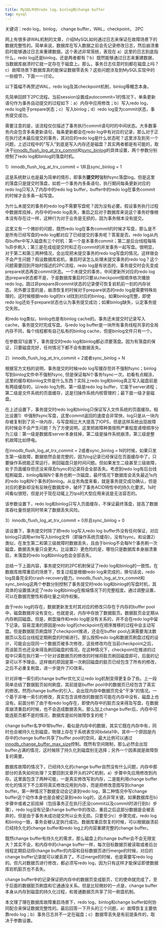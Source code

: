 ```yaml
---
title: MySQL中的redo log，binlog和change buffer
tag: mysql
---
```


关键词：redo log，binlog， change buffer，WAL，checkpoint， 2PC

网上有很多讲WAL机制的文章，介绍MySQL如何通过日志来保证在故障场景下的数据完整性的。简单来说，数据库在写入数据之前会先记录修改日志，然后崩溃重启时能够通过日志来重建数据。这个表述非常笼统，表现在 a）这里的日志到底指什么，redo log还是binlog，还是两者都有？b）既然能够通过日志来重建数据，当数据库崩溃时它就一定存在于磁盘上。那么，事务日志任意时刻都在磁盘上吗？c）故障场景下数据库真的能保证数据零丢失？这些问题涉及到MySQL实现中的一些细节，下面一一讨论。

以下篇幅不再赘述WAL，redo log及其checkpoint机制，binlog等概念本身。

先简单回顾下2PC流程。当前session设置成autocommit=1的情况下，单条更新语句作为事务自动提交的过程如下：a）内存中应用修改；b）写入redo log，redo log处于prepare状态；c）写入binlog；d）redo log变为commit状态，事务提交成功。

需要注意的是，该流程仅仅描述了事务执行commit语句时的中间状态。大多数事务内会包含多条更新语句，每条更新都会在redo log中有对应的记录，那么对于正在执行还未最后提交的事务，其对应的redo log是什么状态呢？这里涉及到另一个问题，上述过程中的"写入"到底是写入内存还是磁盘？其实两者都是有可能的，取决于[innodb_flush_log_at_trx_commit](https://dev.mysql.com/doc/refman/5.7/en/innodb-parameters.html#sysvar_innodb_flush_log_at_trx_commit)和[sync_binlog](https://dev.mysql.com/doc/refman/5.7/en/replication-options-binary-log.html#sysvar_sync_binlog)的具体设置，两个参数分别控制了redo log和binlog的落盘时机。

1）innodb_flush_log_at_trx_commit = 1并且sync_binlog = 1

这是系统默认也是最为简单的情形，即事务**提交时**强制fsync落盘log。但是这里的落盘只是提交时落盘，如若一个事务内多条语句，执行期间每条更新对应的redo log只写入了内存中的redo log buffer，buffer中的redo log在事务commit的时候才会多条一起写盘。

为什么未提交的事务的redo log不需要写盘呢？因为没有必要。假设事务执行过程中数据库挂掉，内存中的redo log丢失，重启之后对于数据库来说这个事务好像根本没有存在过一样，这种行为对于业务是无损的，因为事务根本没有提交。

这里又有一个微妙的问题，既然redo log在事务commit的时候才写盘，那么是不是所有已经写盘的redo log都对应了已经提交的事务呢？答案是否。redo log从内存buffer中写入磁盘有三个时机：第一个是本事务commit；第二是后台线程每隔1s异步刷入；第三是在成组提交时和正在commit的并发事务一起写盘。很明显，对于第二和第三两种情况，会出现把未提交事务的redo log写盘的情况。这样做会不会产生问题？假设数据库宕机，重启时该怎么处理未提交事务的redo log？这个问题需要回到开始时描述的2PC流程，redo log是有状态的，事务提交时会先变成prepare状态再变commit状态。一个未提交的事务，中间更新所对应的redo log连prepare状态都不是，于是数据库重启时只要从checkpoint按顺序依次播放redo log，跳过非prepare非commit状态的记录便可恢复宕机前一刻的内存状态。另外要注意的是，崩溃恢复的时候对于prepare状态的redo log是需要特殊处理的，这时候根据redo log的trx id找到对应的binlog，如果binlog完整，即使redo log还处于prepare状态也认为事务提交成功；如果binlog缺失，认定事务提交失败。

和redo log类似，binlog也是有binlog cache的。事务还未提交时记录写入cache，事务提交时完成写盘。与redo log buffer是一块所有事务线程共享的全局内存不同，每个线程都有自己私有的binlog cache，但是binlog文件只有一个。

在参数双1设置下，事务提交时redo log和binlog都必须要落盘。因为有落盘的保证，只要磁盘完好，任何情况下都不会有数据丢失。

2）innodb_flush_log_at_trx_commit = 2或者sync_binlog = N

根据官方文档的说明，事务提交的时候redo log写缓存但并不强制fsync；binlog写到binlog文件中不强制fsync, 但是保证每N个事务fsync一次。初看有点糊涂，这里的缓存和binlog文件是什么东西？实际上redo log和binlog真正写入磁盘前是有两级缓存的，以redo log为例，第一级是redo log buffer，它属于server进程；第二级是文件系统的页面缓存，这是归操作系统内核管理的；最下面一级才是磁盘。

在上述设置下，事务提交时redo log和binlog只保证写入文件系统的页面缓存。相比设置1）中强制fsync写盘，这里commit返回的速度会非常快，log只是从一块内存被复制到了另一块内存，与写盘相比大大提高了IOPS，但是这样系统出现故障的时候会不会产生问题？为了方便说明，这里把故障种类按照严重程度递增顺序分为三级：第一级是数据库server本身挂掉，第二级是操作系统崩溃，第三级是整机故障比如停电。

在innodb_flush_log_at_trx_commit = 2或者sync_binlog = N的时候，如果只发生第一级故障，数据依然会是完整的，因为log记录已经保证在页面缓存中了，只要操作系统能正常运行，刷回磁盘只是时间问题。但如果发生二级甚至三级故障，处于页面缓存但还没来得及fsync的记录将会全部丢失。考虑到redo log有后台线程刷磁盘，binlog每隔N个事务也刷一次磁盘，最坏情况下数据库会丢失最近1s内的redo log和N个事务的binlog。从业务角度来看，就是事务提交成功确认，但是对应的更新却没有反映在数据库中，破坏了事务ACID特性中的持久化要求。1s时间看似很短，但是对于现在动辄上万tps的大型应用来说是无法容忍的。

该参数设置下，redo log和binlog只写入页面缓存，不保证最终落盘，提高了数据库吞吐量但是同时带来了数据丢失风险。

3）innodb_flush_log_at_trx_commit = 0并且sync_binlog = 0

该设置下，事务提交时除了把redo log写入redo log buffer外没有任何保证，对应binlog只调用write写入binlog文件（即操作系统页缓存)，没有fsync。和设置2）类似，在发生第二和第三级故障时数据丢失，且由于binlog不会每N个事务刷一次磁盘，数据丢失量只会更大。比设置2）更危险的是，哪怕只是数据库本身崩溃重启，未落盘的redo log和binlog也会全部丢失。

总结一下上面内容，事务提交时的2PC机制保证了redo log和binlog的一致性。在数据库故障重启的场景下，恢复过程是根据redo log来完成的，换句话说，redo log具备完全的crash-recovery能力。innodb_flush_log_at_trx_commit和sync_binlog这两个参数分别控制了事务提交时redo log和binlog的写盘时机，其具体的设置值决定了redo log和binlog在极端情况下的完整程度。通过调整设置，可以在数据完整性和吞吐量之间作权衡。

由于redo log的存在，数据更新发生时其对应的修改只存在于内存的buffer pool中，磁盘数据并没有变化，也就是说，内存中存放了数据脏页。数据脏页会定期从内存刷回磁盘。但是，刷盘操作和redo log是没有关系的，并不会在redo log中留下记录。容易混淆的原因是redo log的checkpoint在顺序推移的过程中会主动写盘。但是数据脏页刷盘除了checkpoint推进，还会在buffer pool占满需要淘汰数据页以及后台线程定期刷盘的时候进行。那么按照redo log和数据页刷盘过程的设计，可能会出现同一个数据页被多次修改，这些修改均在当前checkpoint之后，而该脏页也还没来得及刷回磁盘的情况。在这种情况下，checkpoint在推进的过程中只需在执行第一个针对该数据页的修改的时候将脏页刷回磁盘即可，后面的记录可以不予理会。这样做的原因是第一次刷回磁盘的脏页已经包含了所有的修改，之后不必重复刷盘，进一步提升了IO效率。

针对非唯一索引的change buffer优化又让redo log机制变得更复杂了些。上一段简单总结了数据脏页如何刷盘，其前提是buffer pool中的数据页已经包含了真实的修改。然而change buffer的引入，会出现内存中数据页完全"干净"的情况。一个基于非唯一索引的修改，真实包含该修改的数据页可能在内存中没有，磁盘上也没有。前面分析了由于有redo log存在，即使内存中的脏页没来得及写盘，在数据库崩溃重启的时候，也不会造成数据丢失。那么加上change buffer后，内存中可能连脏页都不是的情况，数据库是如何故障恢复的呢？

change buffer名字中带buffer，看似是内存中的数据，其实它既在内存中有，同时也会被持久化到磁盘，物理上存在于系统表空间ibdata1中。其中一个原因是内存中的change buffer共享了buffer pool的空间，最大比例可以通过[innodb_change_buffer_max_size](https://dev.mysql.com/doc/refman/5.7/en/innodb-parameters.html#sysvar_innodb_change_buffer_max_size)控制。既然有空间限制，那么必然会出现buffer占满的情况，这时候除了持久化到磁盘别无选择；另外一个因素就是故障恢复的需要。

数据库故障的情况下，已经持久化的change buffer自然没有什么问题，内存中那部分的丢失如何处理？又要回到文章开头的2PC机制，a）步骤中先应用修改到内存。这里面包含了两种可能，一是真实修改写到内存，二是能利用change buffer优化的情况下不立即将真实修改应用到内存，而是把修改意图写到change buffer。第一种情况下数据变动会记录到redo log，第二种情况中写change buffer这个动作本身也是会被记录到redo log的，这点非常关键。如果数据库在b）步骤中或者之前挂掉（包括事务正在执行还没commit以及commit时进行到b）步骤），redo log没有记录change buffer中的改动，重启之后这部分数据是会被丢弃的，但是由于事务未成功提交所以业务无损。只要至少c）步骤完成，redo log和binlog一致，事务会被认定执行成功。数据库重启恢复的时候，可以根据崩溃前已经持久化的change buffer和redo log上的内容重建完整的change buffer。

既然change buffer有持久化的需求，那么磁盘上的change buffer会不会无限变大？其实不会，和内存中的change buffer一样，每次目标数据页被读取或者后台线程定期启动将change buffer的内容和目标数据页进行merge的时候，对应的change buffer记录就可以被丢弃了。不过merge的时候，也是需要写redo log的。但凡对数据页进行修改，都必须写redo log，因为只有这样才能保证即使数据库宕机脏页也不丢失。

change buffer中的记录保证把内存中的数据页变成脏页，它的使命就完成了，至于后面的数据脏页刷盘和它通通没关系。但是比较微妙的一点是，change buffer本身从内存到磁盘的持久化过程，和普通数据页共享了同一刷盘机制。

本文理了理在数据库故障重启场景下，redo log，binlog和change buffer如何协同配合来保证数据完整性的。最后回答一下开头的三个问题，a）故障恢复主要依靠redo log；b）事务日志并不一定在磁盘；c）数据零丢失是有前提条件的，取决于参数设置。

